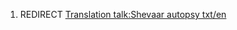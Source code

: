1.  REDIRECT [Translation talk:Shevaar autopsy
    txt/en](Translation_talk:Shevaar_autopsy_txt/en "wikilink")